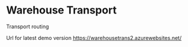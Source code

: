 # Warehouse Transport
Transport routing

Url for latest demo version
https://warehousetrans2.azurewebsites.net/

